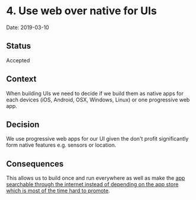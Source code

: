 # 4. Use web over native for UIs

Date: 2019-03-10

## Status

Accepted

## Context

When building UIs we need to decide if we build them as native apps for each devices (iOS, Android, OSX, Windows, Linux) or one progressive web app.

## Decision

We use progressive web apps for our UI given the don't profit significantly form native features e.g. sensors or location.

## Consequences

This allows us to build once and run everywhere as well as make the [app searchable through the internet instead of depending on the app store which is most of the time hard to promote](https://www.atrium.co/blog/founders-should-build-website-not-mobile-app/). 
